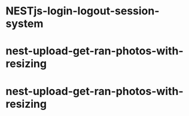 # NESTjs-login-logout-session-system
# nest-upload-get-ran-photos-with-resizing
# nest-upload-get-ran-photos-with-resizing
